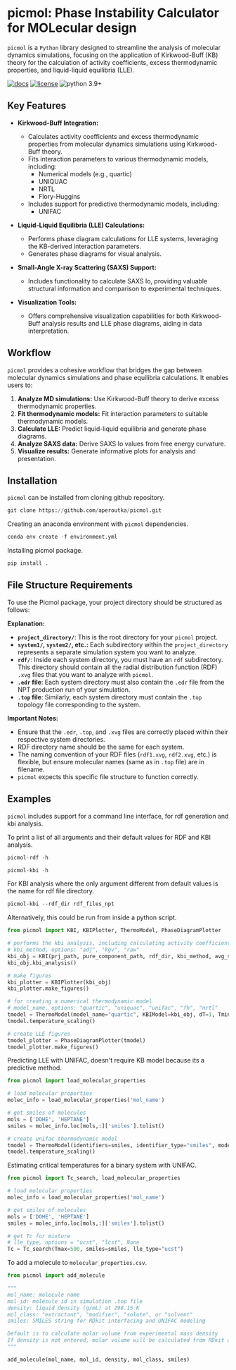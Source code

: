 # picmol: Phase Instability Calculator for MOLecular design

`picmol` is a `Python` library designed to streamline the analysis of molecular dynamics simulations, focusing on the application of Kirkwood-Buff (KB) theory for the calculation of activity coefficients, excess thermodynamic properties, and liquid-liquid equilibria (LLE).

[![docs](http://img.shields.io/badge/docs-latest-brightgreen.svg?style=flat)](https://picmol.readthedocs.io/)
[![license](https://img.shields.io/badge/License-MIT-blue.svg)](https://tldrlegal.com/license/mit-license)
![python 3.9+](https://img.shields.io/badge/Python-3.9%2B-blue)


## Key Features

* **Kirkwood-Buff Integration:**
    * Calculates activity coefficients and excess thermodynamic properties from molecular dynamics simulations using Kirkwood-Buff theory.
    * Fits interaction parameters to various thermodynamic models, including:
        * Numerical models (e.g., quartic)
        * UNIQUAC
        * NRTL
        * Flory-Huggins
    * Includes support for predictive thermodynamic models, including:
        * UNIFAC
      
* **Liquid-Liquid Equilibria (LLE) Calculations:**
    * Performs phase diagram calculations for LLE systems, leveraging the KB-derived interaction parameters.
    * Generates phase diagrams for visual analysis.
      
* **Small-Angle X-ray Scattering (SAXS) Support:**
    * Includes functionality to calculate SAXS Io, providing valuable structural information and comparison to experimental techniques.
      
* **Visualization Tools:**
    * Offers comprehensive visualization capabilities for both Kirkwood-Buff analysis results and LLE phase diagrams, aiding in data interpretation.

## Workflow

`picmol` provides a cohesive workflow that bridges the gap between molecular dynamics simulations and phase equilibria calculations. It enables users to:

1.  **Analyze MD simulations:** Use Kirkwood-Buff theory to derive excess thermodynamic properties.
2.  **Fit thermodynamic models:** Fit interaction parameters to suitable thermodynamic models.
3.  **Calculate LLE:** Predict liquid-liquid equilibria and generate phase diagrams.
4.  **Analyze SAXS data:** Derive SAXS Io values from free energy curvature.
5.  **Visualize results:** Generate informative plots for analysis and presentation.

## Installation

`picmol` can be installed from cloning github repository.

```python
git clone https://github.com/aperoutka/picmol.git
```
Creating an anaconda environment with `picmol` dependencies.

```python
conda env create -f environment.yml
```
Installing picmol package.

```python
pip install .
```

## File Structure Requirements

To use the Picmol package, your project directory should be structured as follows:

**Explanation:**

* **`project_directory/`**: This is the root directory for your `picmol` project.
* **`system1/`, `system2/`, etc.:** Each subdirectory within the `project_directory` represents a separate simulation system you want to analyze.
* **`rdf/`**: Inside each system directory, you must have an `rdf` subdirectory. This directory should contain all the radial distribution function (RDF) `.xvg` files that you want to analyze with `picmol`.
* **`.edr` file**: Each system directory must also contain the `.edr` file from the NPT production run of your simulation.
* **`.top` file**: Similarly, each system directory must contain the `.top` topology file corresponding to the system.

**Important Notes:**

* Ensure that the `.edr`, `.top`, and `.xvg` files are correctly placed within their respective system directories.
* RDF directory name should be the same for each system.
* The naming convention of your RDF files (`rdf1.xvg`, `rdf2.xvg`, etc.) is flexible, but ensure molecular names (same as in `.top` file) are in filename.
* `picmol` expects this specific file structure to function correctly.

## Examples

`picmol` includes support for a command line interface, for rdf generation and kbi analysis.

To print a list of all arguments and their default values for RDF and KBI analysis.

```python
picmol-rdf -h
```

```python
picmol-kbi -h
```

For KBI analysis where the only argument different from default values is the name for rdf file directory.

```python
picmol-kbi --rdf_dir rdf_files_npt
```

Alternatively, this could be run from inside a python script.

```python
from picmol import KBI, KBIPlotter, ThermoModel, PhaseDiagramPlotter

# performs the kbi analysis, including calculating activity coefficients, excess thermodynamic properties, and fitting thermodyanmic model interaction parameters.
# kbi_method, options: "adj", "kgv", "raw"
kbi_obj = KBI(prj_path, pure_component_path, rdf_dir, kbi_method, avg_start_time, avg_end_time, kbi_fig_dirname)
kbi_obj.kbi_analysis()

# make figures
kbi_plotter = KBIPlotter(kbi_obj)
kbi_plotter.make_figures()

# for creating a numerical thermodynamic model
# model_name, options: "quartic", "uniquac", "unifac", "fh", "nrtl"
tmodel = ThermoModel(model_name="quartic", KBIModel=kbi_obj, dT=1, Tmin=200, Tmax=400)
tmodel.temperature_scaling()

# create LLE figures
tmodel_plotter = PhaseDiagramPlotter(tmodel)
tmodel_plotter.make_figures()
```

Predicting LLE with UNIFAC, doesn't require KB model because its a predictive method. 

```python
from picmol import load_molecular_properties

# load molecular properties
molec_info = load_molecular_properties('mol_name')

# get smiles of molecules
mols = ['DOHE', 'HEPTANE']
smiles = molec_info.loc[mols,:]['smiles'].tolist()

# create unifac thermodynamic model
tmodel = ThermoModel(identifiers=smiles, identifier_type="smiles", model_name="unifac", unif_version="unifac", dT=5, Tmin=200, Tmax=400)
tmodel.temperature_scaling()
```

Estimating critical temperatures for a binary system with UNIFAC.

```python
from picmol import Tc_search, load_molecular_properties

# load molecular properties
molec_info = load_molecular_properties('mol_name')

# get smiles of molecules
mols = ['DOHE', 'HEPTANE']
smiles = molec_info.loc[mols,:]['smiles'].tolist()

# get Tc for mixture
# lle_type, options = "ucst", "lcst", None
Tc = Tc_search(Tmax=500, smiles=smiles, lle_type="ucst")
```

To add a molecule to `molecular_properties.csv`.

```python
from picmol import add_molecule

"""
mol_name: molecule name
mol_id: molecule id in simulation .top file
density: liquid density (g/mL) at 298.15 K
mol_class: "extractant", "modifier", "solute", or "solvent"
smiles: SMILES string for RDkit interfacing and UNIFAC modeling

Default is to calculate molar volume from experimental mass density
If density is not entered, molar volume will be calculated from RDkit and the mass density will be calculated from molar volume
"""

add_molecule(mol_name, mol_id, density, mol_class, smiles)
```








